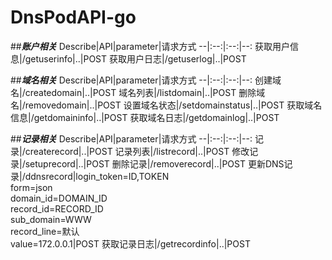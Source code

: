 # DnsPodAPI-go

##*******账户相关*******
Describe|API|parameter|请求方式
--|:--:|:--:|--:
获取用户信息|/getuserinfo|..|POST
获取用户日志|/getuserlog|..|POST

##*******域名相关*******
Describe|API|parameter|请求方式
--|:--:|:--:|--:
创建域名|/createdomain|..|POST
域名列表|/listdomain|..|POST
删除域名|/removedomain|..|POST
设置域名状态|/setdomainstatus|..|POST
获取域名信息|/getdomaininfo|..|POST
获取域名日志|/getdomainlog|..|POST

##*******记录相关*******
Describe|API|parameter|请求方式
--|:--:|:--:|--:
记录|/createrecord|..|POST
记录列表|/listrecord|..|POST
修改记录|/setuprecord|..|POST
删除记录|/removerecord|..|POST
更新DNS记录|/ddnsrecord|login_token=ID,TOKEN<br>form=json<br>domain_id=DOMAIN_ID<br>record_id=RECORD_ID<br>sub_domain=WWW<br>record_line=默认<br>value=172.0.0.1|POST
获取记录日志|/getrecordinfo|..|POST
